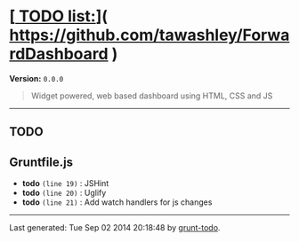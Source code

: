# [[ TODO list:](https://github.com/tawashley/ForwardDashboard)]( https://github.com/tawashley/ForwardDashboard )

**Version:** `0.0.0`

> Widget powered, web based dashboard using HTML, CSS and JS

* * *

## TODO

## Gruntfile.js

-  **todo** `(line 19)` : JSHint
-  **todo** `(line 20)` : Uglify
-  **todo** `(line 21)` : Add watch handlers for js changes


* * *

Last generated: Tue Sep 02 2014 20:18:48 by [grunt-todo](https://github.com/leny/grunt-todo).
